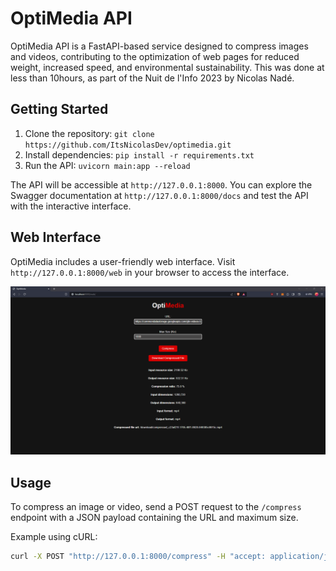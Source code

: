 # OptiMedia API

OptiMedia API is a FastAPI-based service designed to compress images and videos, contributing to the optimization of web pages for reduced weight, increased speed, and environmental sustainability.
This was done at less than 10hours, as part of the Nuit de l'Info 2023 by Nicolas Nadé.

## Getting Started

1. Clone the repository: `git clone https://github.com/ItsNicolasDev/optimedia.git`
2. Install dependencies: `pip install -r requirements.txt`
3. Run the API: `uvicorn main:app --reload`

The API will be accessible at `http://127.0.0.1:8000`. You can explore the Swagger documentation at `http://127.0.0.1:8000/docs` and test the API with the interactive interface.

## Web Interface

OptiMedia includes a user-friendly web interface. Visit `http://127.0.0.1:8000/web` in your browser to access the interface.

![Web Interface](/images/web.png)

## Usage

To compress an image or video, send a POST request to the `/compress` endpoint with a JSON payload containing the URL and maximum size.

Example using cURL:
```bash
curl -X POST "http://127.0.0.1:8000/compress" -H "accept: application/json" -H "Content-Type: application/json" -d '{"url":"https://example.com/sample_image.jpg", "max_size": 1000}'
```
